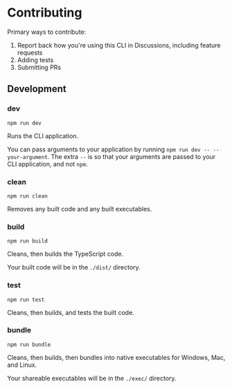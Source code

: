 # Contributing

Primary ways to contribute:

1. Report back how you're using this CLI in Discussions, including feature requests
2. Adding tests
3. Submitting PRs

## Development

### **dev**

`npm run dev`

Runs the CLI application.

You can pass arguments to your application by running `npm run dev -- --your-argument`. The extra `--` is so that your arguments are passed to your CLI application, and not `npm`.

### **clean**

`npm run clean`

Removes any built code and any built executables.

### **build**

`npm run build`

Cleans, then builds the TypeScript code.

Your built code will be in the `./dist/` directory.

### **test**

`npm run test`

Cleans, then builds, and tests the built code.

### **bundle**

`npm run bundle`

Cleans, then builds, then bundles into native executables for Windows, Mac, and Linux.

Your shareable executables will be in the `./exec/` directory.

